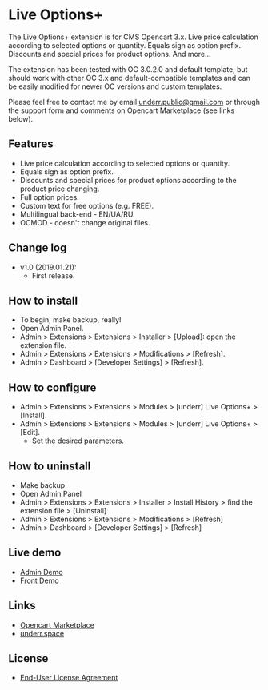 # Live Options+

The Live Options+ extension is for CMS Opencart 3.x. Live price calculation according to selected options or quantity. Equals sign as option prefix. Discounts and special prices for product options. And more...

The extension has been tested with OC 3.0.2.0 and default template, but should work with other OC 3.x and default-compatible templates and can be easily modified for newer OC versions and custom templates.

Please feel free to contact me by email <underr.public@gmail.com> or through the support form and comments on Opencart Marketplace (see links below).

## Features
* Live price calculation according to selected options or quantity.
* Equals sign as option prefix.
* Discounts and special prices for product options according to the product price changing.
* Full option prices.
* Custom text for free options (e.g. FREE).
* Multilingual back-end - EN/UA/RU.
* OCMOD - doesn't change original files.

## Change log
* v1.0 (2019.01.21):
    * First release.

## How to install
* To begin, make backup, really!
* Open Admin Panel.
* Admin > Extensions > Extensions > Installer > [Upload]: open the extension file.
* Admin > Extensions > Extensions > Modifications > [Refresh].
* Admin > Dashboard > [Developer Settings] > [Refresh].

## How to configure
* Admin > Extensions > Extensions > Modules > [underr] Live Options+ > [Install].
* Admin > Extensions > Extensions > Modules > [underr] Live Options+ > [Edit].
    * Set the desired parameters.

## How to uninstall
* Make backup
* Open Admin Panel
* Admin > Extensions > Extensions > Installer > Install History > find the extension file > [Uninstall]
* Admin > Extensions > Extensions > Modifications > [Refresh]
* Admin > Dashboard > [Developer Settings] > [Refresh]

## Live demo
* [Admin Demo](https://oc.underr.thats.im/d1/admin/index.php?route=extension/module/live_options)
* [Front Demo](https://oc.underr.thats.im/d1/)

## Links
* [Opencart Marketplace](https://www.opencart.com/index.php?route=marketplace/extension/info&extension_id=36005)
* [underr.space](https://underr.space/notes/projects/project-014.html)

## License
* [End-User License Agreement](https://raw.githubusercontent.com/underr-ua/ocmod3-live-options-plus/master/EULA.txt)

